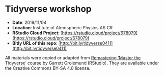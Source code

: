 # Tidyverse workshop

* **Date**: 2019/11/04
* **Location**: Institute of Atmospheric Physics AS CR
* **RStudio Cloud Project**: [https://rstudio.cloud/project/678079](https://rstudio.cloud/project/678079)
* **Bitly URL of this repo**: [http://bit.ly/tidyverse0411](http://bit.ly/tidyverse0411)

All materials were copied or adapted from [Remastering ‘Master the Tidyverse’](https://education.rstudio.com/blog/2019/09/remaster-tidyverse/)
course by Garrett Grolemund (RStudio). They are available under the Creative Commons BY-SA 4.0 license.

